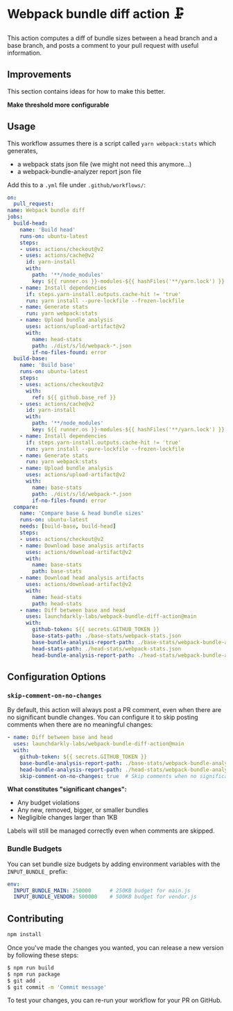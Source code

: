 # Webpack bundle diff action 🗜

This action computes a diff of bundle sizes between a head branch and a base branch, and posts a comment to your pull request with useful information.

## Improvements

This section contains ideas for how to make this better.

**Make threshold more configurable**

## Usage

This workflow assumes there is a script called `yarn webpack:stats` which generates,
- a webpack stats json file (we might not need this anymore…)
- a webpack-bundle-analyzer report json file

Add this to a `.yml` file under `.github/workflows/`:

```yaml
on:
  pull_request:
name: Webpack bundle diff
jobs:
  build-head:
    name: 'Build head'
    runs-on: ubuntu-latest
    steps:
    - uses: actions/checkout@v2
    - uses: actions/cache@v2
      id: yarn-install
      with:
        path: '**/node_modules'
        key: ${{ runner.os }}-modules-${{ hashFiles('**/yarn.lock') }}
    - name: Install dependencies
      if: steps.yarn-install.outputs.cache-hit != 'true'
      run: yarn install --pure-lockfile --frozen-lockfile
    - name: Generate stats
      run: yarn webpack:stats
    - name: Upload bundle analysis
      uses: actions/upload-artifact@v2
      with:
        name: head-stats
        path: ./dist/s/ld/webpack-*.json
        if-no-files-found: error
  build-base:
    name: 'Build base'
    runs-on: ubuntu-latest
    steps:
    - uses: actions/checkout@v2
      with:
        ref: ${{ github.base_ref }}
    - uses: actions/cache@v2
      id: yarn-install
      with:
        path: '**/node_modules'
        key: ${{ runner.os }}-modules-${{ hashFiles('**/yarn.lock') }}
    - name: Install dependencies
      if: steps.yarn-install.outputs.cache-hit != 'true'
      run: yarn install --pure-lockfile --frozen-lockfile
    - name: Generate stats
      run: yarn webpack:stats
    - name: Upload bundle analysis
      uses: actions/upload-artifact@v2
      with:
        name: base-stats
        path: ./dist/s/ld/webpack-*.json
        if-no-files-found: error
  compare:
    name: 'Compare base & head bundle sizes'
    runs-on: ubuntu-latest
    needs: [build-base, build-head]
    steps:
    - uses: actions/checkout@v2
    - name: Download base analysis artifacts
      uses: actions/download-artifact@v2
      with:
        name: base-stats
        path: base-stats
    - name: Download head analysis artifacts
      uses: actions/download-artifact@v2
      with:
        name: head-stats
        path: head-stats
    - name: Diff between base and head
      uses: launchdarkly-labs/webpack-bundle-diff-action@main
      with:
        github-token: ${{ secrets.GITHUB_TOKEN }}
        base-stats-path: ./base-stats/webpack-stats.json
        base-bundle-analysis-report-path: ./base-stats/webpack-bundle-analyzer-report.json
        head-stats-path: ./head-stats/webpack-stats.json
        head-bundle-analysis-report-path: ./head-stats/webpack-bundle-analyzer-report.json

```

## Configuration Options

### `skip-comment-on-no-changes`

By default, this action will always post a PR comment, even when there are no significant bundle changes. You can configure it to skip posting comments when there are no meaningful changes:

```yaml
- name: Diff between base and head
  uses: launchdarkly-labs/webpack-bundle-diff-action@main
  with:
    github-token: ${{ secrets.GITHUB_TOKEN }}
    base-bundle-analysis-report-path: ./base-stats/webpack-bundle-analyzer-report.json
    head-bundle-analysis-report-path: ./head-stats/webpack-bundle-analyzer-report.json
    skip-comment-on-no-changes: true  # Skip comments when no significant changes
```

**What constitutes "significant changes":**
- Any budget violations
- Any new, removed, bigger, or smaller bundles
- Negligible changes larger than 1KB

Labels will still be managed correctly even when comments are skipped.

### Bundle Budgets

You can set bundle size budgets by adding environment variables with the `INPUT_BUNDLE_` prefix:

```yaml
env:
  INPUT_BUNDLE_MAIN: 250000      # 250KB budget for main.js
  INPUT_BUNDLE_VENDOR: 500000    # 500KB budget for vendor.js
```

## Contributing

```bash
npm install
```

Once you've made the changes you wanted, you can release a new version by following these steps:

```bash
$ npm run build
$ npm run package
$ git add .
$ git commit -m 'Commit message'
```

To test your changes, you can re-run your workflow for your PR on GitHub.

